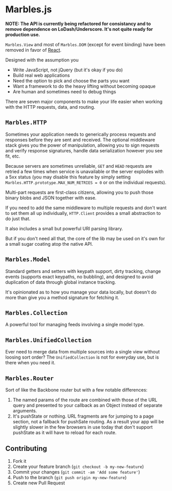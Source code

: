 # Marbles.js

**NOTE: The API is currently being refactored for consistancy and to remove dependence on LoDash/Underscore. It's not quite ready for production use.**

`Marbles.View` and most of `Marbles.DOM` (except for event binding) have been removed in favor of [React](http://facebook.github.io).

Designed with the assumption you

- Write JavaScript, not jQuery (but it's okay if you do)
- Build real web applications
- Need the option to pick and choose the parts you want
- Want a framework to do the heavy lifting without becoming opaque
- Are human and sometimes need to debug things

There are seven major components to make your life easier when working with the HTTP requests, data, and routing.

## `Marbles.HTTP`

Sometimes your application needs to generically process requests and responses before they are sent and received. The optional middleware stack gives you the power of manipulation, allowing you to sign requests and verify response signatures, handle data serialization however you see fit, etc.

Because servers are sometimes unreliable, `GET` and `HEAD` requests are retried a few times when service is unavailable or the server explodes with a 5xx status (you may disable this feature by simply setting `Marbles.HTTP.prototype.MAX_NUM_RETRIES = 0` or on the individual requests).

Multi-part requests are first-class citizens, allowing you to push those binary blobs and JSON together with ease.

If you need to add the same middleware to multiple requests and don't want to set them all up individually, `HTTP.Client` provides a small abstraction to do just that.

It also includes a small but powerful URI parsing library.

But if you don't need all that, the core of the lib may be used on it's own for a small sugar coating atop the native API.

## `Marbles.Model`

Standard getters and setters with keypath support, dirty tracking, change events (supports exact keypaths, no bubbling), and designed to avoid duplication of data through global instance tracking.

It's opinionated as to how you manage your data locally, but doesn't do more than give you a method signature for fetching it.

## `Marbles.Collection`

A powerful tool for managing feeds involving a single model type.

## `Marbles.UnifiedCollection`

Ever need to merge data from multiple sources into a single view without loosing sort order? The `UnifiedCollection` is not for everyday use, but is there when you need it.

## `Marbles.Router`

Sort of like the Backbone router but with a few notable differences:

1. The named params of the route are combined with those of the URL query and presented to your callback as an Object instead of separate arguments.
2. It's pushState or nothing. URL fragments are for jumping to a page section, not a fallback for pushSate routing. As a result your app will be slightly slower in the few browsers in use today that don't support pushState as it will have to reload for each route.

## Contributing

1. Fork it
2. Create your feature branch (`git checkout -b my-new-feature`)
3. Commit your changes (`git commit -am 'Add some feature'`)
4. Push to the branch (`git push origin my-new-feature`)
5. Create new Pull Request
